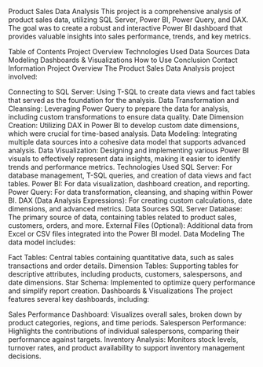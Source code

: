 Product Sales Data Analysis
This project is a comprehensive analysis of product sales data, utilizing SQL Server, Power BI, Power Query, and DAX. The goal was to create a robust and interactive Power BI dashboard that provides valuable insights into sales performance, trends, and key metrics.

Table of Contents
Project Overview
Technologies Used
Data Sources
Data Modeling
Dashboards & Visualizations
How to Use
Conclusion
Contact Information
Project Overview
The Product Sales Data Analysis project involved:

Connecting to SQL Server: Using T-SQL to create data views and fact tables that served as the foundation for the analysis.
Data Transformation and Cleansing: Leveraging Power Query to prepare the data for analysis, including custom transformations to ensure data quality.
Date Dimension Creation: Utilizing DAX in Power BI to develop custom date dimensions, which were crucial for time-based analysis.
Data Modeling: Integrating multiple data sources into a cohesive data model that supports advanced analysis.
Data Visualization: Designing and implementing various Power BI visuals to effectively represent data insights, making it easier to identify trends and performance metrics.
Technologies Used
SQL Server: For database management, T-SQL queries, and creation of data views and fact tables.
Power BI: For data visualization, dashboard creation, and reporting.
Power Query: For data transformation, cleansing, and shaping within Power BI.
DAX (Data Analysis Expressions): For creating custom calculations, date dimensions, and advanced metrics.
Data Sources
SQL Server Database: The primary source of data, containing tables related to product sales, customers, orders, and more.
External Files (Optional): Additional data from Excel or CSV files integrated into the Power BI model.
Data Modeling
The data model includes:

Fact Tables: Central tables containing quantitative data, such as sales transactions and order details.
Dimension Tables: Supporting tables for descriptive attributes, including products, customers, salespersons, and date dimensions.
Star Schema: Implemented to optimize query performance and simplify report creation.
Dashboards & Visualizations
The project features several key dashboards, including:

Sales Performance Dashboard: Visualizes overall sales, broken down by product categories, regions, and time periods.
Salesperson Performance: Highlights the contributions of individual salespersons, comparing their performance against targets.
Inventory Analysis: Monitors stock levels, turnover rates, and product availability to support inventory management decisions.
